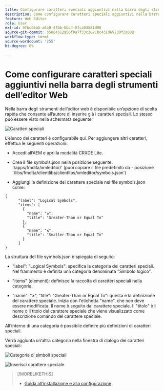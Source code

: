 ```yaml
---
title: Configurare caratteri speciali aggiuntivi nella barra degli strumenti dell'editor Web
description: Come configurare caratteri speciali aggiuntivi nella barra degli strumenti dell’editor Web
feature: Web Editor
role: User
exl-id: 0fbc05a5-a6b0-4f6b-bbc4-8fca03581d90
source-git-commit: b5e64512956f0a7f33c2021bc431d69239f2a088
workflow-type: tm+mt
source-wordcount: '255'
ht-degree: 0%

---
```


# Come configurare caratteri speciali aggiuntivi nella barra degli strumenti dell’editor Web

Nella barra degli strumenti dell’editor web è disponibile un’opzione di scelta rapida che consente all’autore di inserire già i caratteri speciali.
Lo stesso può essere visto nella schermata seguente:

![Caratteri speciali](assets/special-chars.png)


L’elenco dei caratteri è configurabile qui. Per aggiungere altri caratteri, effettua le seguenti operazioni:

+ Accedi all’AEM e apri la modalità CRXDE Lite.

+ Crea il file symbols.json nella posizione seguente: &#39;/apps/fmdita/xmleditor/&#39; (puoi copiare il file predefinito da - posizione &#39;/libs/fmdita/clientlibs/clientlibs/xmleditor/symbols.json&#39;)

+ Aggiungi la definizione del carattere speciale nel file symbols.json come:

```
{
      "label": "Logical Symbols",
      "items": [
        {
          "name": "≥",
          "title": "Greater-Than or Equal To"
        },
        {
          "name": "≤",
          "title": "Smaller-Than or Equal To"
        }
      ]
}
```

La struttura del file symbols.json è spiegata di seguito:

+ &quot;label&quot;: &quot;Logical Symbols&quot;: specifica la categoria dei caratteri speciali. Nel frammento è definita una categoria denominata &quot;Simbolo logico&quot;.

+ &quot;items&quot; (elementi): definisce la raccolta di caratteri speciali nella categoria.

+ &quot;name&quot;: &quot;≥&quot;, &quot;title&quot;: &quot;Greater-Than or Equal To&quot;: questa è la definizione del carattere speciale. Inizia con l&#39;etichetta &quot;name&quot;, che non deve essere modificata. Il nome è seguito dal carattere speciale. Il &quot;titolo&quot; è il nome o il titolo del carattere speciale che viene visualizzato come descrizione comando del carattere speciale.

All’interno di una categoria è possibile definire più definizioni di caratteri speciali.

Verrà aggiunta un’altra categoria nella finestra di dialogo dei caratteri speciali:

![Categoria di simboli speciali](assets/special-char-category.png)

![Inserisci carattere speciale](assets/insert-special-char.png)

>[!MORELIKETHIS]
>
>+ [Guida all’installazione e alla configurazione](https://helpx.adobe.com/content/dam/help/en/xml-documentation-solution/3-6/XML-Documentation-for-Adobe-Experience-Manager_Installation-Configuration-Guide_EN.pdf)

